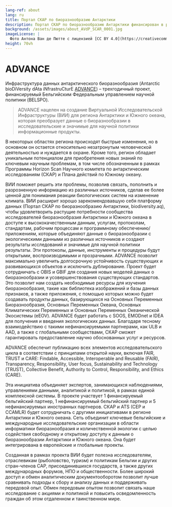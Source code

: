 ```yaml
---
lang-ref: about
lang: ru
title: Портал СКАР по биоразнообразию Антарктики
description: Портал СКАР по биоразнообразию Антарктики финансирован в рамках проекта ADVANCE.
background: /assets/images/about_AVdP_SCAR_0001.jpg
imageLicense: |
  Фото Антона Ван де Пютте с лицензией [CC BY 4.0](https://creativecommons.org/licenses/by/4.0/)
height: 70vh
---
```


# ADVANCE

Инфраструктура данных антарктического биоразнообразия (Antarctic bioDiVersity dAta iNfrastruCturE [ADVANCE](https://www.belspo.be/belspo/Fedra/proj.asp?l=en&COD=IM%2FRT%2F23%2FADVANCE)) – трехгодичный проект, финансируемый Бельгийским Федеральным управлением научной политики (BELSPO).

> ADVANCE нацелен на создание Виртуальной Исследовательской Инфраструктуры (ВИИ) для региона Антарктики и Южного океана, которая преобразует данные о биоразнообразии в исследовательские и значимые для научной политики информационные продукты.

В некоторых областях региона происходят быстрые изменения, но в основном он остается относительно незатронутым человеческой деятельностью и нуждается в охране. Кроме того, регион обладает уникальным потенциалом для приобретения новых знаний по ключевым научным проблемам, в том числе обозначенным в рамках Программы Horizon Scan Научного комитета по антарктическим исследованиям (СКАР) и Плана действий по Южному океану.

ВИИ поможет решить эти проблемы, позволив связать, пополнить и разрозненную информацию из различных источников, сделав ее более ценной для понимания реакции биологических систем на изменение климата. ВИИ расширит хорошо зарекомендовавшую себя платформу данных (Портал СКАР по биоразнообразию Антарктики, biodiversity.aq), чтобы удовлетворить растущие потребности сообщества исследователей биоразнообразия Антарктики и Южного океана в доступе к высококачественным данным, услугам, протоколам, стандартам, рабочим процессам и программному обеспечению/приложениям, которые объединяют данные о биоразнообразии с экологическими данными из различных источников и создают результаты исследований и значимые для научной политики результаты. Эти протоколы, данные, инструменты и процедуры будут открытыми, воспроизводимыми и прозрачными. ADVANCE позволит максимально увеличить долгосрочную устойчивость существующих и развивающихся объектов и исключить дублирование. Проект будет сотрудничать с OBIS и GBIF для создания новых моделей данных о биоразнообразии и усовершенствования существующих стандартов. Это позволит нам создать необходимые ресурсы для изучения биоразнообразия, такие как библиотека изображений и базы данных признаков, а также приложения, с помощью которых можно будет создавать продукты данных, базирующихся на Основных Переменных Биоразнообразия, Основных Переменных Океана, Основных Климатических Переменных и Основных Переменных Океанической Экосистемы (eEOV). ADVANCE будет работать с SOOS, EMODnet и IDEA для получения и введения экологических данных. Благодаря тесному взаимодействию с такими нефинансируемыми партнерами, как ULB и AAD, а также с глобальными сообществами, СКАР сможет гарантировать предоставление научно обоснованных услуг и ресурсов.

ADVANCE обеспечит публикацию всех элементов исследовательского цикла в соответствии с принципами открытой науки, включая FAIR, TRUST и CARE: Findable, Accessible, Interoperable and Reusable (FAIR), Transparency, Responsibility, User focus, Sustainability and Technology (TRUST), Collective Benefit, Authority to Control, Responsibility, and Ethics (CARE).

Эта инициатива объединяет экспертов, занимающихся наблюдениями, управлениями данными, аналитикой и политикой, в рамках единой комплексной системы. В проекте участвует 1 финансируемый бельгийский партнер, 1 нефинансируемый бельгийский партнер и 5 нефинансируемых иностранных партнеров. СКАР и ATS (CEP и CCAMLR) будет сотрудничать с другими инициативами в регионе Антарктики и Южного океана. Сеть объединит ключевые бельгийские и международные исследовательские организации в области информатики биоразнообразия и количественной экологии с целью содействия свободному и открытому доступу к данным о биоразнообразии Антарктики и Южного океана. Она будет интегрирована в европейские и глобальные проекты.

Созданная в рамках проекта ВИИ будет полезна исследователям, отраслевикам (рыболовство, туризм) и политикам Бельгии и других стран-членов САР, присоединившихся государств, а также других международных форумов, НПО и общественности. Более широкий доступ и обмен аналитическим документооборотом позволит лучше сравнивать подходы к сбору и анализу данных и поддерживать передовой опыт. Обмен передовым опытом позволит связать наше исследование с акциями и политикой и повысить осведомленность граждан об этом отдаленном и таинственном мире.

